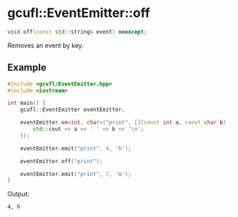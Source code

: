 # gcufl::EventEmitter::off
```cpp
void off(const std::string& event) noexcept;
```
Removes an event by key.
## Example
```cpp
#include <gcufl/EventEmitter.hpp>
#include <iostream>

int main() {
	gcufl::EventEmitter eventEmitter;

	eventEmitter.on<int, char>("print", [](const int a, const char b) {
		std::cout << a << ' ' << b << '\n';
	});

	eventEmitter.emit("print", 4, 'h');

	eventEmitter.off("print");

	eventEmitter.emit("print", 7, 'm');
}
```
Output:
```
4, h
```
